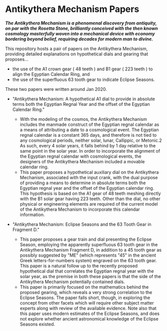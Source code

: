 # Antikythera Mechanism Papers

***The Antikythera Mechanism is a phenomenal discovery from antiquity, on par with the Rosetta Stone, brilliantly conceived with the then known cosmology masterfully woven into a mechanical device with economy bordering beyond belief, requiring decades for modern man to divine.***

This repository hosts a pair of papers on the Antikythera Mechanism, providing detailed explanations on hypothetical dials and gearing that proposes...

- the use of the A1 crown gear ( 48 teeth ) and B1 gear ( 223 teeth ) to align the Egyptian Calendar Ring, and
- the use of the superfluous 63 tooth gear to indicate Eclipse Seasons.

These two papers were written around Jan 2020.

- "Antikythera Mechanism: A hypothetical A1 dial to provide in absolute terms both the Egyptian Regnal Year and the offset of the Egyptian Calendar Ring."

  - With the modeling of the cosmos, the Antikythera Mechanism includes the manmade construct of the Egyptian regnal calendar as a means of attributing a date to a cosmological event. The Egyptian regnal calendar is a constant 365 days, and therefore is not tied to any cosmological periods, neither solar, lunar, Callippic, or Metonic.2 As such, every 4 solar years, it falls behind by 1 day relative to the same point in the solar year. In order to incorporate the alignment of the Egyptian regnal calendar with cosmological events, the designers of the Antikythera Mechanism included a movable calendar ring.
  - This paper proposes a hypothetical auxiliary dial on the Antikythera Mechanism, associated with the input crank, with the dual purpose of providing a means to determine in absolute terms both the Egyptian regnal year and the offset of the Egyptian calendar ring. This hypothesis is based on the A1 gear of 48 teeth meshing directly with the B1 solar gear having 223 teeth. Other than the dial, no other physical or engineering elements are required of the current model of the Antikythera Mechanism to incorporate this calendar information.
  
- "Antikythera Mechanism: Eclipse Seasons and the 63 Tooth Gear in Fragment D."

  - This paper proposes a gear train and dial presenting the Eclipse Season, employing the apparently superfluous 63 tooth gear in the Antikythera Mechanism Fragment D, in addition to a 45 tooth gear as possibly suggested by "ME" (which represents "45" in the ancient Greek letters-for-numbers system) engraved on the 63 tooth gear. This paper is a natural follow up to the recently proposed hypothetical dial that correlates the Egyptian regnal year with the solar year, as the premise in both these papers is that the side of the Antikythera Mechanism potentially contained dials.
  - This paper is primarily focused on the mathematics behind the proposed gearing, which reveals a very strong correlation to the Eclipse Seasons. The paper falls short, though, in exploring the concept from other facets which will require other subject matter experts along with review of the available evidence. Note also that this paper uses modern estimates of the Eclipse Seasons, and does not explore whether ancient astronomical knowledge of the Eclipse Seasons existed.
